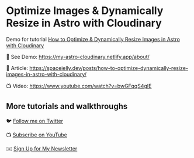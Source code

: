 # Optimize Images & Dynamically Resize in Astro with Cloudinary

Demo for tutorial [How to Optimize & Dynamically Resize Images in Astro with Cloudinary](https://www.youtube.com/watch?v=bwGFqqS4gIE)

🚀 See Demo: https://my-astro-cloudinary.netlify.app/about/

📝 Article: https://spacejelly.dev/posts/how-to-optimize-dynamically-resize-images-in-astro-with-cloudinary/

📺 Video: https://www.youtube.com/watch?v=bwGFqqS4gIE

## More tutorials and walkthroughs

🐦 [Follow me on Twitter](https://twitter.com/colbyfayock)

📺 [Subscribe on YouTube](https://www.youtube.com/colbyfayock)

✉️ [Sign Up for My Newsletter](https://colbyfayock.com/newsletter)
